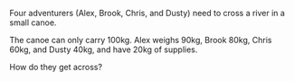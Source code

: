 Four adventurers (Alex, Brook, Chris, and Dusty) need to cross a river in a small canoe.

The canoe can only carry 100kg. Alex weighs 90kg, Brook 80kg, Chris 60kg, and Dusty 40kg, and have 20kg of supplies.

How do they get across?